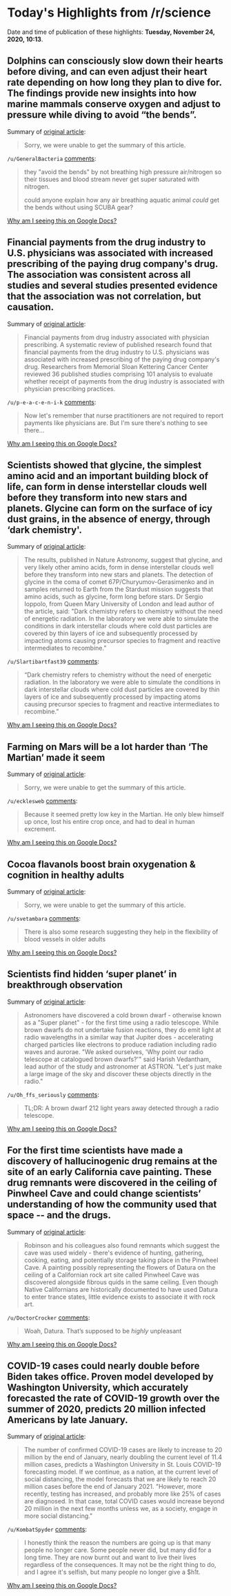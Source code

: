 # Today's Highlights from /r/science

Date and time of publication of these highlights: **Tuesday, November 24, 2020, 10:13**.

## Dolphins can consciously slow down their hearts before diving, and can even adjust their heart rate depending on how long they plan to dive for. The findings provide new insights into how marine mammals conserve oxygen and adjust to pressure while diving to avoid “the bends”.

Summary of [original article](https://www.eurekalert.org/pub_releases/2020-11/f-hda111720.php):

> Sorry, we were unable to get the summary of this article.

`/u/GeneralBacteria` [comments](https://www.reddit.com/r/science/comments/k02jba/dolphins_can_consciously_slow_down_their_hearts/):

> they "avoid the bends" by not breathing high pressure air/nitrogen so their tissues and blood stream never get super saturated with nitrogen. 
> 
> could anyone explain how any air breathing aquatic animal *could* get the bends without using SCUBA gear?

[Why am I seeing this on Google Docs?](https://docs.google.com/document/d/1Dc6We63vOXIZsc0op-Bt4abqkYjXzOigalQqFxmvvbM/edit?usp=sharing)

## Financial payments from the drug industry to U.S. physicians was associated with increased prescribing of the paying drug company's drug. The association was consistent across all studies and several studies presented evidence that the association was not correlation, but causation.

Summary of [original article](https://www.eurekalert.org/pub_releases/2020-11/acop-fpf111720.php):

> Financial payments from drug industry associated with physician prescribing. A systematic review of published research found that financial payments from the drug industry to U.S. physicians was associated with increased prescribing of the paying drug company's drug. Researchers from Memorial Sloan Kettering Cancer Center reviewed 36 published studies comprising 101 analysis to evaluate whether receipt of payments from the drug industry is associated with physician prescribing practices.

`/u/p-e-a-c-e-n-i-k` [comments](https://www.reddit.com/r/science/comments/jzt0l4/financial_payments_from_the_drug_industry_to_us/):

> Now let's remember that nurse practitioners are not required to report payments like physicians are. But I'm sure there's nothing to see there...

[Why am I seeing this on Google Docs?](https://docs.google.com/document/d/1Dc6We63vOXIZsc0op-Bt4abqkYjXzOigalQqFxmvvbM/edit?usp=sharing)

## Scientists showed that glycine, the simplest amino acid and an important building block of life, can form in dense interstellar clouds well before they transform into new stars and planets. Glycine can form on the surface of icy dust grains, in the absence of energy, through ‘dark chemistry'.

Summary of [original article](https://www.qmul.ac.uk/media/news/2020/se/building-blocks-of-life-can-form-long-before-stars.html):

> The results, published in Nature Astronomy, suggest that glycine, and very likely other amino acids, form in dense interstellar clouds well before they transform into new stars and planets. The detection of glycine in the coma of comet 67P/Churyumov-Gerasimenko and in samples returned to Earth from the Stardust mission suggests that amino acids, such as glycine, form long before stars. Dr Sergio Ioppolo, from Queen Mary University of London and lead author of the article, said: "Dark chemistry refers to chemistry without the need of energetic radiation. In the laboratory we were able to simulate the conditions in dark interstellar clouds where cold dust particles are covered by thin layers of ice and subsequently processed by impacting atoms causing precursor species to fragment and reactive intermediates to recombine."

`/u/Slartibartfast39` [comments](https://www.reddit.com/r/science/comments/jzoo7j/scientists_showed_that_glycine_the_simplest_amino/):

> “Dark chemistry refers to chemistry without the need of energetic radiation. In the laboratory we were able to simulate the conditions in dark interstellar clouds where cold dust particles are covered by thin layers of ice and subsequently processed by impacting atoms causing precursor species to fragment and reactive intermediates to recombine.”

[Why am I seeing this on Google Docs?](https://docs.google.com/document/d/1Dc6We63vOXIZsc0op-Bt4abqkYjXzOigalQqFxmvvbM/edit?usp=sharing)

## Farming on Mars will be a lot harder than ‘The Martian’ made it seem

Summary of [original article](https://www.sciencenews.org/article/mars-farming-harder-martian-regolith-soil):

> Sorry, we were unable to get the summary of this article.

`/u/ecklesweb` [comments](https://www.reddit.com/r/science/comments/k03jwn/farming_on_mars_will_be_a_lot_harder_than_the/):

> Because it seemed pretty low key in the Martian. He only blew himself up once, lost his entire crop once, and had to deal in human excrement.

[Why am I seeing this on Google Docs?](https://docs.google.com/document/d/1Dc6We63vOXIZsc0op-Bt4abqkYjXzOigalQqFxmvvbM/edit?usp=sharing)

## Cocoa flavanols boost brain oxygenation & cognition in healthy adults

Summary of [original article](https://news.illinois.edu/view/6367/158868307):

> Sorry, we were unable to get the summary of this article.

`/u/svetambara` [comments](https://www.reddit.com/r/science/comments/k07ygo/cocoa_flavanols_boost_brain_oxygenation_cognition/):

> There is also some research suggesting they help in the flexibility of blood vessels in older adults

[Why am I seeing this on Google Docs?](https://docs.google.com/document/d/1Dc6We63vOXIZsc0op-Bt4abqkYjXzOigalQqFxmvvbM/edit?usp=sharing)

## Scientists find hidden ‘super planet’ in breakthrough observation

Summary of [original article](https://www.independent.co.uk/life-style/gadgets-and-tech/scientists-super-planet-failed-star-hidden-b1760920.html?utm_content=Echobox&utm_medium=Social&utm_source=Twitter#Echobox=1606221079):

> Astronomers have discovered a cold brown dwarf - otherwise known as a "Super planet" - for the first time using a radio telescope. While brown dwarfs do not undertake fusion reactions, they do emit light at radio wavelengths in a similar way that Jupiter does - accelerating charged particles like electrons to produce radiation including radio waves and aurorae. "We asked ourselves, 'Why point our radio telescope at catalogued brown dwarfs?'" said Harish Vedantham, lead author of the study and astronomer at ASTRON. "Let's just make a large image of the sky and discover these objects directly in the radio."

`/u/Oh_ffs_seriously` [comments](https://www.reddit.com/r/science/comments/k047uu/scientists_find_hidden_super_planet_in/):

> TL;DR: A brown dwarf 212 light years away detected through a radio telescope.

[Why am I seeing this on Google Docs?](https://docs.google.com/document/d/1Dc6We63vOXIZsc0op-Bt4abqkYjXzOigalQqFxmvvbM/edit?usp=sharing)

## For the first time scientists have made a discovery of hallucinogenic drug remains at the site of an early California cave painting. These drug remnants were discovered in the ceiling of Pinwheel Cave and could change scientists’ understanding of how the community used that space -- and the drugs.

Summary of [original article](https://www.inverse.com/innovation/native-californian-rock-art-hallucinogens):

> Robinson and his colleagues also found remnants which suggest the cave was used widely - there's evidence of hunting, gathering, cooking, eating, and potentially storage taking place in the Pinwheel Cave. A painting possibly representing the flowers of Datura on the ceiling of a Californian rock art site called Pinwheel Cave was discovered alongside fibrous quids in the same ceiling. Even though Native Californians are historically documented to have used Datura to enter trance states, little evidence exists to associate it with rock art.

`/u/DoctorCrocker` [comments](https://www.reddit.com/r/science/comments/jzpeak/for_the_first_time_scientists_have_made_a/):

> Woah, Datura. That’s supposed to be *highly* unpleasant

[Why am I seeing this on Google Docs?](https://docs.google.com/document/d/1Dc6We63vOXIZsc0op-Bt4abqkYjXzOigalQqFxmvvbM/edit?usp=sharing)

## COVID-19 cases could nearly double before Biden takes office. Proven model developed by Washington University, which accurately forecasted the rate of COVID-19 growth over the summer of 2020, predicts 20 million infected Americans by late January.

Summary of [original article](https://source.wustl.edu/2020/11/covid-19-cases-could-nearly-double-before-biden-takes-office/):

> The number of confirmed COVID-19 cases are likely to increase to 20 million by the end of January, nearly doubling the current level of 11.4 million cases, predicts a Washington University in St. Louis COVID-19 forecasting model. If we continue, as a nation, at the current level of social distancing, the model forecasts that we are likely to reach 20 million cases before the end of January 2021. "However, more recently, testing has increased, and probably more like 25% of cases are diagnosed. In that case, total COVID cases would increase beyond 20 million in the next few months unless we, as a society, engage in more social distancing."

`/u/KombatSpyder` [comments](https://www.reddit.com/r/science/comments/jzgtlf/covid19_cases_could_nearly_double_before_biden/):

> I honestly think the reason the numbers are going up is that many people no longer care. Some people never did, but many did for a long time. They are now burnt out and want to live their lives regardless of the consequences. It may not be the right thing to do, and I agree it's selfish, but many people no longer give a $h1t.

[Why am I seeing this on Google Docs?](https://docs.google.com/document/d/1Dc6We63vOXIZsc0op-Bt4abqkYjXzOigalQqFxmvvbM/edit?usp=sharing)

